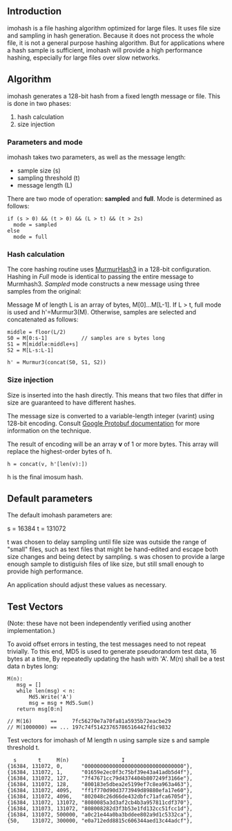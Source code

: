 ## Introduction

imohash is a file hashing algorithm optimized for large files. It uses
file size and sampling in hash generation. Because it does not process
the whole file, it is not a general purpose hashing algorithm. But for
applications where a hash sample is sufficient, imohash will provide a
high performance hashing, especially for large files over slow
networks.

## Algorithm

imohash generates a 128-bit hash from a fixed length message or file.
This is done in two phases:

1. hash calculation
2. size injection

### Parameters and mode

imohash takes two parameters, as well as the message length:

* sample size (s)
* sampling threshold (t)
* message length (L)

There are two mode of operation: **sampled** and **full**. Mode is
determined as follows:

```
if (s > 0) && (t > 0) && (L > t) && (t > 2s)
  mode = sampled
else
  mode = full
```

### Hash calculation

The core hashing routine uses [MurmurHash3](https://code.google.com/p/smhasher/wiki/MurmurHash3) in a 128-bit configuration.
Hashing in *Full* mode is identical to passing the entire
message to Murmhash3.  *Sampled* mode constructs a new message using
three samples from the original:

Message M of length L is an array of bytes, M[0]...M[L-1]. If
L > t, full mode is used and h'=Murmur3(M). Otherwise, samples are selected and concatenated as follows:

```
middle = floor(L/2)
S0 = M[0:s-1]           // samples are s bytes long
S1 = M[middle:middle+s]
S2 = M[L-s:L-1]

h' = Murmur3(concat(S0, S1, S2))
```
### Size injection

Size is inserted into the hash directly. This means that two files
that differ in size are guaranteed to have different hashes.

The message size is converted to a variable-length integer (varint)
using 128-bit encoding. Consult [Google Protobuf documentation](https://developers.google.com/protocol-buffers/docs/encoding#varints) for more
information on the technique.

The result of encoding will be an array **v** of 1 or more bytes. This
array will replace the highest-order bytes of h.

```
h = concat(v, h'[len(v):])
```

h is the final imosum hash.

## Default parameters

The default imohash parameters are:

s = 16384
t = 131072

t was chosen to delay sampling until file size was outside the range
of "small" files, such as text files that might be hand-edited and
escape both size changes and being detect by sampling. s was chosen to
provide a large enough sample to distiguish files of like size, but
still small enough to provide high performance.

An application should adjust these values as necessary.

## Test Vectors

(Note: these have not been independently verified using another implementation.)

To avoid offset errors in testing, the test messages need to not repeat
trivially. To this end, MD5 is used to generate pseudorandom test data, 16 bytes at a time,
By repeatedly updating the hash with 'A'. M(n) shall be a test data n bytes long:

```
M(n):
   msg = []
   while len(msg) < n:
       Md5.Write('A')
       msg = msg + Md5.Sum()
   return msg[0:n]

// M(16)      ==     7fc56270e7a70fa81a5935b72eacbe29
// M(1000000) == ... 197c74f51423765786516442fd1c9832
```

Test vectors for imohash of M length n using sample size s and sample
threshold t.

```
  s       t     M(n)                 I
{16384, 131072, 0,      "00000000000000000000000000000000"},
{16384, 131072, 1,      "01659e2ec0f3c75bf39e43a41adb5d4f"},
{16384, 131072, 127,    "7f47671cc79d4374404b807249f3166e"},
{16384, 131072, 128,    "800183e5dbea2e5199ef7c8ea963a463"},
{16384, 131072, 4095,   "ff1f770d90d3773949d89880efa17e60"},
{16384, 131072, 4096,   "802048c26d66de432dbfc71afca6705d"},
{16384, 131072, 131072, "8080085a3d3af2cb4b3a957811cdf370"},
{16384, 131073, 131072, "808008282d3f3b53e1fd132cc51fcc1d"},
{16384, 131072, 500000, "a0c21e44a0ba3bddee802a9d1c5332ca"},
{50,    131072, 300000, "e0a712edd8815c606344aed13c44adcf"},
```




